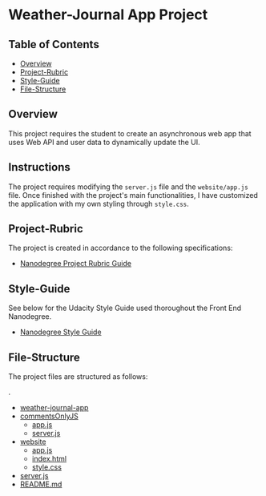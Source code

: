 # Weather-Journal App Project

## Table of Contents

* [Overview](#overview)
* [Project-Rubric](#project-rubric)
* [Style-Guide](#style-guide)
* [File-Structure](#file-structure)

## Overview

This project requires the student to create an asynchronous web app that uses Web API and user data to dynamically update the UI. 

## Instructions

The project requires modifying the `server.js` file and the `website/app.js` file. 
Once finished with the project's main functionalities, I have customized the application with my own styling through `style.css`.


## Project-Rubric

The project is created in accordance to the following specifications:

* [Nanodegree Project Rubric Guide](https://review.udacity.com/#!/rubrics/2655/view/)


## Style-Guide

See below for the Udacity Style Guide used thoroughout the Front End Nanodegree.

* [Nanodegree Style Guide](http://udacity.github.io/frontend-nanodegree-styleguide/)


## File-Structure

The project files are structured as follows:

.
 * [weather-journal-app](./weather-journal-app)
 * [commentsOnlyJS](./commentsOnlyJS)
   * [app.js](./commentsOnlyJS/app.js)
   * [server.js](./commentsOnlyJS/server.js)
 * [website](./website)
   * [app.js](./website/app.js)
   * [index.html](./website/index.html)
   * [style.css](./website/style.css)
 * [server.js](./server.js)
 * [README.md](./README.md)

